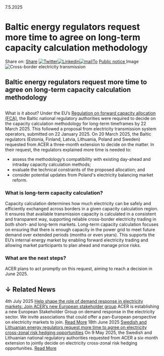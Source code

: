 7.5.2025
# Baltic energy regulators request more time to agree on long-term capacity calculation methodology
Share on: [Share](https://www.addtoany.com/share#url=https%3A%2F%2Fwww.acer.europa.eu%2Fnews%2Fbaltic-energy-regulators-request-more-time-agree-long-term-capacity-calculation-methodology&title=Baltic%20energy%20regulators%20request%20more%20time%20to%20agree%20on%20long-term%20capacity%20calculation%20methodology)
[![Twitter](https://www.acer.europa.eu/sites/default/files/bluesky.svg)](https://www.acer.europa.eu/#bluesky)[![Linkedin](https://www.acer.europa.eu/sites/default/files/linkedin.svg)](https://www.acer.europa.eu/#linkedin)[![mailTo](https://www.acer.europa.eu/sites/default/files/copy-url.png)](https://www.acer.europa.eu/#copy_link)
[Public notice ](https://www.acer.europa.eu/sites/default/files/documents/Media/News/Documents/Public-notice-ACER-ELE-2025-002.pdf)
Image
![Cross-border electricity transmission](https://www.acer.europa.eu/sites/default/files/styles/main_images_news_and_pages_little_/public/2025-05/Baltic-regulators-capacity-calculation.jpg?itok=_BqOUm0U)
## Baltic energy regulators request more time to agree on long-term capacity calculation methodology
## 
What is it about?
Under the EU’s [Regulation on forward capacity allocation (FCA)](https://eur-lex.europa.eu/legal-content/EN/TXT/?uri=uriserv%3AOJ.L_.2016.259.01.0042.01.ENG), the Baltic national regulatory authorities were required to decide on the capacity calculation methodology for long-term timeframes by 22 March 2025. This followed a proposal from electricity transmission system operators, submitted on 22 January 2025.
On 20 March 2025, the Baltic regulators (Estonia, Finland, Latvia, Lithuania, Poland and Sweden) requested from ACER a three-month extension to decide on the matter.
In their request, the regulators explained more time is needed to: 
  * assess the methodology’s compatibility with existing day-ahead and intraday capacity calculation methods;
  * evaluate the technical constraints of the proposed allocation; and
  * consider potential updates from Poland's electricity balancing market reform.


### **What is long-term capacity calculation?**
Capacity calculation determines how much electricity can be safely and efficiently exchanged across borders in a given capacity calculation region. It ensures that available transmission capacity is calculated in a consistent and transparent way, supporting reliable cross-border electricity trading in both short- and long-term markets.
Long-term capacity calculation focuses on ensuring that there is enough capacity in the power grid to meet future demand over extended periods (months or even years). This supports the EU’s internal energy market by enabling forward electricity trading and allowing market participants to plan ahead and manage price risks.
###  **What are the next steps?**
ACER plans to act promptly on this request, aiming to reach a decision in June 2025.
## ↓ Related News
4th July 2025 
[Help shape the role of demand response in electricity markets: Join ACER’s new European stakeholder group](https://www.acer.europa.eu/news/help-shape-role-demand-response-electricity-markets-join-acers-new-european-stakeholder-group)
ACER is establishing a new European Stakeholder Group on demand response in the electricity sector. We invite associations that could offer a pan-European perspective on electricity markets to join. 
[Read More](https://www.acer.europa.eu/news/help-shape-role-demand-response-electricity-markets-join-acers-new-european-stakeholder-group)
18th June 2025 
[Swedish and Lithuanian energy regulators request more time to agree on electricity cross-zonal risk hedging opportunities](https://www.acer.europa.eu/news/swedish-and-lithuanian-energy-regulators-request-more-time-agree-electricity-cross-zonal-risk-hedging-opportunities)
On 9 May 2025, the Swedish and Lithuanian national regulatory authorities requested from ACER a six-month extension to jointly decide on electricity cross-zonal risk hedging opportunities. 
[Read More](https://www.acer.europa.eu/news/swedish-and-lithuanian-energy-regulators-request-more-time-agree-electricity-cross-zonal-risk-hedging-opportunities)
[](https://www.acer.europa.eu/news/baltic-energy-regulators-request-more-time-agree-long-term-capacity-calculation-methodology)
